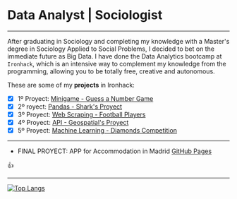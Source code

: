 # Data Analyst | Sociologist
--------

After graduating in Sociology and completing my knowledge with a Master's degree in Sociology Applied to Social Problems, I decided to bet on the immediate future as Big Data. I have done the Data Analytics bootcamp at `Ironhack`, which is an intensive way to complement my knowledge from the programming, allowing you to be totally free, creative and autonomous.

These are some of my **projects** in Ironhack:


- [x] 1º Proyect: [Minigame - Guess a Number Game](https://github.com/Gon41/1-Minigame-Guess-a-Number-Game)
- [x] 2º royect: [Pandas - Shark's Proyect](https://github.com/Gon41/2-Pandas-Proyect-Sharks)
- [x] 3º Proyect: [Web Scraping - Football Players](https://github.com/Gon41/3-Pipelines-Web-Scraping-Football-Players)
- [x] 4º Proyect: [API - Geospatial's Proyect](https://github.com/Gon41/4-Geospatial-Project)
- [x] 5º Proyect: [Machine Learning - Diamonds Competition](https://github.com/Gon41/5-Diamonds-Competition-Machine-Learning)

----


- FINAL PROYECT: APP for Accommodation in Madrid [GitHub Pages](https://github.com/Gon41/FINAL-PROYECT-APP-for-Accommodation-in-Madrid)

:+1:



-----


[![Top Langs](https://github-readme-stats.vercel.app/api/top-langs/?username=Gon41&layout=compact)](https://github.com/Gon41/github-readme-stats)





<!--
**Gon41/Gon41** is a ✨ _special_ ✨ repository because its `README.md` (this file) appears on your GitHub profile.

Here are some ideas to get you started:

- 🔭 I’m currently working on ...
- 🌱 I’m currently learning ...
- 👯 I’m looking to collaborate on ...
- 🤔 I’m looking for help with ...
- 💬 Ask me about ...
- 📫 How to reach me: ...
- 😄 Pronouns: ...
- ⚡ Fun fact: ...
-->
